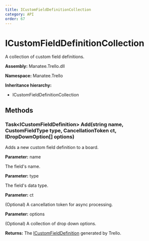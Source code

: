 ```yaml
---
title: ICustomFieldDefinitionCollection
category: API
order: 67
---
```


# ICustomFieldDefinitionCollection

A collection of custom field definitions.

**Assembly:** Manatee.Trello.dll

**Namespace:** Manatee.Trello

**Inheritance hierarchy:**

- ICustomFieldDefinitionCollection

## Methods

### Task&lt;ICustomFieldDefinition&gt; Add(string name, CustomFieldType type, CancellationToken ct, IDropDownOption[] options)

Adds a new custom field definition to a board.

**Parameter:** name

The field&#39;s name.

**Parameter:** type

The field&#39;s data type.

**Parameter:** ct

(Optional) A cancellation token for async processing.

**Parameter:** options

(Optional) A collection of drop down options.

**Returns:** The [ICustomFieldDefinition](ICustomFieldDefinition#icustomfielddefinition) generated by Trello.

